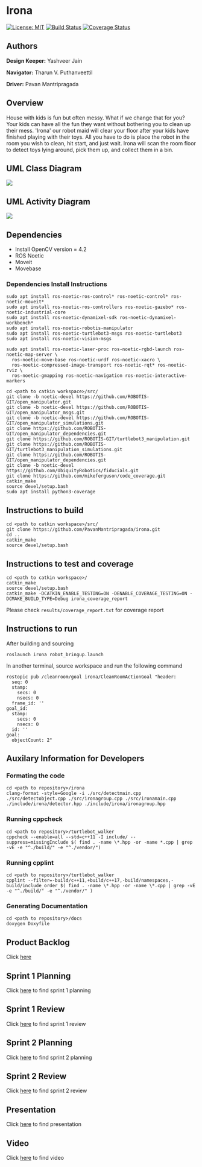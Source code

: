 # Irona 

[![License: MIT](https://img.shields.io/badge/License-MIT-green.svg)](https://opensource.org/licenses/MIT)
[![Build Status](https://github.com/PavanMantripragada/irona/actions/workflows/github_CI.yml/badge.svg)](https://github.com/PavanMantripragada/irona/actions/workflows/github_CI.yml)
[![Coverage Status](https://coveralls.io/repos/github/PavanMantripragada/irona/badge.svg)](https://coveralls.io/github/PavanMantripragada/irona)

## Authors

**Design Keeper:** Yashveer Jain 

**Navigator:** Tharun V. Puthanveettil 

**Driver:** Pavan Mantripragada

## Overview
House with kids is fun but often messy. What if we change that for you? Your kids can have
all the fun they want without bothering you to clean up their mess. 'Irona' our robot maid
will clear your floor after your kids have finished playing with their toys. All you have to do
is place the robot in the room you wish to clean, hit start, and just wait. Irona will scan the
room floor to detect toys lying around, pick them up, and collect them in a bin.

## UML Class Diagram 

![](UML/revised/cl_dia.png)

## UML Activity Diagram 

![](UML/revised/activity_dia.png)

## Dependencies
* Install OpenCV version = 4.2
* ROS Noetic
* Moveit
* Movebase

### Dependencies Install Instructions
```
sudo apt install ros-noetic-ros-control* ros-noetic-control* ros-noetic-moveit*
sudo apt install ros-noetic-ros-controllers ros-noetic-gazebo* ros-noetic-industrial-core
sudo apt install ros-noetic-dynamixel-sdk ros-noetic-dynamixel-workbench* 
sudo apt install ros-noetic-robotis-manipulator
sudo apt install ros-noetic-turtlebot3-msgs ros-noetic-turtlebot3
sudo apt install ros-noetic-vision-msgs
```
```
sudo apt install ros-noetic-laser-proc ros-noetic-rgbd-launch ros-noetic-map-server \
  ros-noetic-move-base ros-noetic-urdf ros-noetic-xacro \
  ros-noetic-compressed-image-transport ros-noetic-rqt* ros-noetic-rviz \
  ros-noetic-gmapping ros-noetic-navigation ros-noetic-interactive-markers
```
```
cd <path to catkin workspace>/src/
git clone -b noetic-devel https://github.com/ROBOTIS-GIT/open_manipulator.git
git clone -b noetic-devel https://github.com/ROBOTIS-GIT/open_manipulator_msgs.git
git clone -b noetic-devel https://github.com/ROBOTIS-GIT/open_manipulator_simulations.git
git clone https://github.com/ROBOTIS-GIT/open_manipulator_dependencies.git
git clone https://github.com/ROBOTIS-GIT/turtlebot3_manipulation.git
git clone https://github.com/ROBOTIS-GIT/turtlebot3_manipulation_simulations.git
git clone https://github.com/ROBOTIS-GIT/open_manipulator_dependencies.git
git clone -b noetic-devel https://github.com/UbiquityRobotics/fiducials.git
git clone https://github.com/mikeferguson/code_coverage.git
catkin_make
source devel/setup.bash
sudo apt install python3-coverage
```

## Instructions to build
```
cd <path to catkin workspace>/src/
git clone https://github.com/PavanMantripragada/irona.git
cd ..
catkin_make
source devel/setup.bash
```
## Instructions to test and coverage
```
cd <path to catkin workspace>/
catkin_make
source devel/setup.bash
catkin_make -DCATKIN_ENABLE_TESTING=ON -DENABLE_COVERAGE_TESTING=ON -DCMAKE_BUILD_TYPE=Debug irona_coverage_report
```
Please check `results/coverage_report.txt` for coverage report
 
## Instructions to run
After building and sourcing
```
roslaunch irona robot_bringup.launch
```
In another terminal, source workspace and run the following command
```
rostopic pub /cleanroom/goal irona/CleanRoomActionGoal "header:
  seq: 0
  stamp:
    secs: 0
    nsecs: 0
  frame_id: ''
goal_id:
  stamp:
    secs: 0
    nsecs: 0
  id: ''
goal:
  objectCount: 2"   
```

## Auxilary Information for Developers
### Formating the code
```
cd <path to repository>/irona
clang-format -style=Google -i ./src/detectmain.cpp ./src/detectobject.cpp ./src/ironagroup.cpp ./src/ironamain.cpp ./include/irona/detector.hpp ./include/irona/ironagroup.hpp
```
### Running cppcheck
```
cd <path to repository>/turtlebot_walker
cppcheck --enable=all --std=c++11 -I include/ --suppress=missingInclude $( find . -name \*.hpp -or -name *.cpp | grep -vE -e "^./build/" -e "^./vendor/")
```

### Running cpplint
```
cd <path to repository>/turtlebot_walker
cpplint --filter=-build/c++11,+build/c++17,-build/namespaces,-build/include_order $( find . -name \*.hpp -or -name \*.cpp | grep -vE -e "^./build/" -e "^./vendor/" )
```
### Generating Documentation
```
cd <path to repository>/docs
doxygen Doxyfile
```

## Product Backlog
Click [here](https://docs.google.com/spreadsheets/d/1pMMDSweZWHyVE6unGnJGsqK0Os3B_QaF1Y-Y41Slw4U/edit#gid=1860513107)

## Sprint 1 Planning
Click [here](https://docs.google.com/document/d/1MG7ZhsyHwAqyr5Dzbutqp6QzPwembGRAFyxqRqyhjJ4/edit?usp=sharing) to find sprint 1 planning

## Sprint 1 Review
Click [here](https://docs.google.com/document/d/1Wv_h7vQbm0EJ9wbs9j15DGXhomWc1nVK1MhX5FHFCqk/edit?usp=sharing) to find sprint 1 review

## Sprint 2 Planning
Click [here](https://docs.google.com/document/d/1rXcNMr6ZjOhD-h_HUnBRr6CosEsc15x_xSZAXKRUjnw/edit?usp=sharing) to find sprint 2 planning

## Sprint 2 Review
Click [here](https://docs.google.com/document/d/1vL9f8UbFCyEK2pT7uqZMs_aatZJEmN-XreymB_0AEf8/edit?usp=sharing) to find sprint 2 review

## Presentation
Click [here](https://docs.google.com/presentation/d/1Puwuj56ZnzYekf0M9gkcIM8O_EKS1f3D4yBwn63jECg/edit?usp=sharing) to find presentation

## Video
Click [here](https://drive.google.com/file/d/1HQ4nxvMEjOk0q7O0tkBDW-nLC0AQ5b5_/view?usp=share_link) to find video
